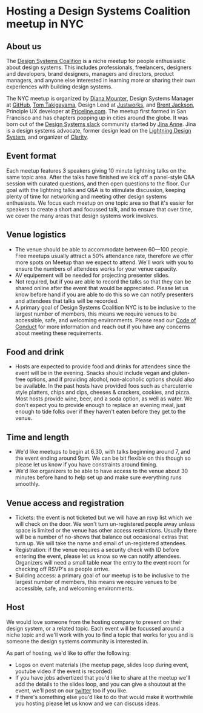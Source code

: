 # Hosting a Design Systems Coalition meetup in NYC

## About us
The [Design Systems Coalition](https://www.meetup.com/NYC-Design-Systems-Coalition/) is a niche meetup for people enthusiastic about design systems. This includes professionals, freelancers, designers and developers, brand designers, managers and directors, product managers, and anyone else interested in learning more or sharing their own experiences with building design systems.

The NYC meetup is organized by [Diana Mounter](https://twitter.com/broccolini), Design Systems Manager at [GitHub](https://github.com/), [Tom Takigayama](https://twitter.com/tomtaki), Design Lead at [Justworks]([https://justworks.com](https://justworks.com/)), and [Brent Jackson](https://twitter.com/jxnblk), Principle UX developer at [Priceline.com](https://www.priceline.com/). The meetup first formed in San Francisco and has chapters popping up in cities around the globe. It was born out of the [Design Systems slack](http://designsystems.herokuapp.com/) community started by [Jina Anne](https://twitter.com/jina). Jina is a design systems advocate, former design lead on the [Lightning Design System](https://www.lightningdesignsystem.com/), and organizer of [Clarity](http://clarityconf.com/).

## Event format

Each meetup features 3 speakers giving 10 minute lightning talks on the same topic area. After the talks have finished we kick off a panel-style Q&A session with curated questions, and then open questions to the floor. Our goal with the lightning talks and Q&A is to stimulate discussion, keeping plenty of time for networking and meeting other design systems enthusiasts. We focus each meetup on one topic area so that it's easier for speakers to create a short and focussed talk, and to ensure that over time, we cover the many areas that design systems work involves.

## Venue logistics
- The venue should be able to accommodate between 60—100 people. Free meetups usually attract a 50% attendance rate, therefore we offer more spots on Meetup than we expect to attend. We'll work with you to ensure the numbers of attendees works for your venue capacity.
- AV equipement will be needed for projecting presenter slides.
- Not required, but if you are able to record the talks so that they can be shared online after the event that would be appreciated. Please let us know before hand if you are able to do this so we can notify presenters and attendees that talks will be recorded.
- A primary goal of Design Systems Coalition NYC is to be inclusive to the largest number of members, this means we require venues to be accessible, safe, and welcoming environments. Please read our [Code of Conduct](https://github.com/design-systems-coalition-NYC/meetup/blob/master/CODE_OF_CONDUCT.md) for more information and reach out if you have any concerns about meeting these requirements.

## Food and drink
- Hosts are expected to provide food and drinks for attendees since the event will be in the evening. Snacks should include vegan and gluten-free options, and if providing alcohol, non-alcoholic options should also be available. In the past hosts have provided foos such as charcuterrie style platters, chips and dips, cheeses & crackers, cookies, and pizza. Most hosts provide wine, beer, and a soda option, as well as water. We don't expect you to provide enough to replace an evening meal, just enough to tide folks over if they haven't eaten before they get to the venue.

## Time and length
- We'd like meetups to begin at 6.30, with talks beginning around 7, and the event ending around 9pm. We can be bit flexible on this though so please let us know if you have constraints around timing.
- We'd like organizers to be able to have access to the venue about 30 minutes before hand to help set up and make sure everything runs smoothly.

## Venue access and registration
- Tickets: the event is not ticketed but we will have an rsvp list which we will check on the door. We won't turn un-registered people away unless space is limited or the venue has other access restrictions. Usually there will be a number of no-shows that balance out occasional extras that turn up. We will take the name and email of un-registered attendees.
- Registration: if the venue requires a security check with ID before entering the event, please let us know so we can notify attendees. Organizers will need a small table near the entry to the event room for checking off RSVP's as people arrive.
- Building access: a primary goal of our meetup is to be inclusive to the largest number of members, this means we require venues to be accessible, safe, and welcoming environments.

## Host
We would love someone from the hosting company to present on their design system, or a related topic. Each event will be focussed around a niche topic and we'll work with you to find a topic that works for you and is someone the design systems community is interested in.

As part of hosting, we'd like to offer the following:
- Logos on event materials (the meetup page, slides loop during event, youtube video if the event is recorded)
- If you have jobs advertized that you'd like to share at the meetup we'll add the details to the slides loop, and you can give a shoutout at the event, we'll post on our [twitter](https://twitter.com/nyc_dsc) too if you like.
- If there's something else you'd like to do that would make it worthwhile you hosting please let us know and we can discuss ideas.
